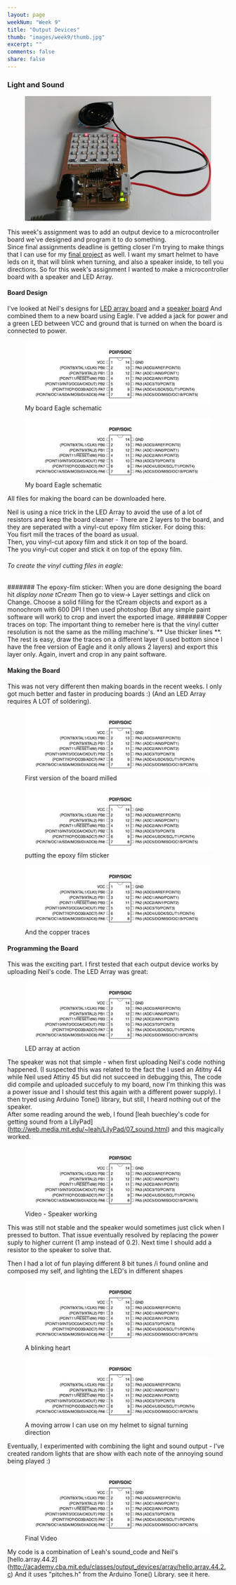 ```yaml
---
layout: page
weekNum: "Week 9"
title: "Output Devices"
thumb: "images/week9/thumb.jpg"
excerpt: ""
comments: false
share: false
---
```

 
### Light and Sound 
<figure>
	<img src="../images/week9/open.jpg" alt="image">
</figure>
 
This week's assignment was to add an output device to a microcontroller board we've designed and program it to do something.  
Since final assignments deadline is getting closer I'm trying to make things that I can use for my [final project](..week1-computer-aided-design/index.html) as well.
I want my smart helmet to have leds on it, that will blink when turning, and also a speaker inside, to tell you directions.  So for this week's assignment I wanted to make a microcontroller board with a speaker and LED Array.

#### Board Design
I've looked at Neil's designs for [LED array board](http://academy.cba.mit.edu/classes/output_devices/array/hello.array.44.2.png) and a [speaker board](http://academy.cba.mit.edu/classes/output_devices/speaker/hello.speaker.45.png)
And combined them to a new board using Eagle.
I've added a jack for power and a green LED between VCC and ground that is turned on when the board is connected to power.
<figure>
	<img src="../images/week8/datasheet.jpg" alt="image">
	<figcaption> My board Eagle schematic</figcaption>
</figure> 
<figure>
	<img src="../images/week8/datasheet.jpg" alt="image">
	<figcaption> My board Eagle schematic</figcaption>
</figure> 
All files for making the board can be downloaded here.

Neil is using a nice trick in the LED Array to avoid the use of a lot of resistors and keep the board cleaner - 
There are 2 layers to the board, and they are seperated with a vinyl-cut epoxy film sticker.
For doing this:  
You fisrt mill the traces of the board as usual.  
Then, you vinyl-cut apoxy film and stick it on top of the board.  
The you vinyl-cut coper and stick it on top of the epoxy film.  
  
###### To create the vinyl cutting files in eagle:  
####### The epoxy-film sticker:
When you are done designing the board hit *display none tCream*
Then go to view-> Layer settings and click on Change. Choose a solid filling for the tCream objects and export as a monochrom with 600 DPI
I then used photoshop (But any simple paint software will work) to crop and invert the exported image.
####### Copper traces on top: 
The important thing to remeber here is that the vinyl cutter resolution is not the same as the milling machine's. ** Use thicker lines **. The rest is easy, draw the traces on a different layer (I used bottom since I have the free version of Eagle and it only allows 2 layers) and export this layer only.  Again, invert and crop in any paint software.

#### Making the Board
This was not very different then making boards in the recent weeks. I only got much better and faster in producing boards :)
(And an LED Array requires A LOT of soldering).  
<figure>
	<img src="../images/week8/datasheet.jpg" alt="image">
	<figcaption> First version of the board milled</figcaption>
</figure> 
<figure>
	<img src="../images/week8/datasheet.jpg" alt="image">
	<figcaption> putting the epoxy film sticker</figcaption>
</figure> 

<figure>
	<img src="../images/week8/datasheet.jpg" alt="image">
	<figcaption> And the copper traces</figcaption>
</figure> 

#### Programming the Board 
This was the exciting part.
I first tested that each output device works by uploading Neil's code.
The LED Array was great:
<figure>
	<img src="../images/week8/datasheet.jpg" alt="image">
	<figcaption> LED array at action</figcaption>
</figure> 

The speaker was not that simple - when first uploading Neil's code nothing happened. 
(I suspected this was related to the fact the I used an Atitny 44 while Neil used Attiny 45 but did not succeed in debugging this, The code did compile and uploaded succefuly to my board, now I'm thinking this was a power issue and I should test this again with a different power supply).
I then tryed using Arduino Tone() library, but still, I heard nothing out of the speaker.  
After some reading around the web, I found [leah buechley's code for getting sound from a LilyPad] (http://web.media.mit.edu/~leah/LilyPad/07_sound.html) and this magically worked.
<figure>
	<img src="../images/week8/datasheet.jpg" alt="image">
	<figcaption> Video - Speaker working</figcaption>
</figure> 
This was still not stable and the speaker would sometimes just click when I pressed to button. That issue eventually resolved by replacing the power suply to higher current (1 amp instead of 0.2). Next time I should add a resistor to the speaker to solve that.  
  
Then I had a lot of fun playing different 8 bit tunes /i found online and composed my self, and lighting the LED's in different shapes
<figure>
	<img src="../images/week8/datasheet.jpg" alt="image">
	<figcaption> A blinking heart</figcaption>
</figure> 

<figure>
	<img src="../images/week8/datasheet.jpg" alt="image">
	<figcaption> A moving arrow I can use on my helmet to signal turning direction</figcaption>
</figure> 


Eventually, I experimented with combining the light and sound output - I've created random lights that are show with each note of the annoying sound being played :)

<figure>
	<img src="../images/week8/datasheet.jpg" alt="image">
	<figcaption> Final Video</figcaption>
</figure> 

My code is a combination of Leah's sound_code and Neil's [hello.array.44.2] (http://academy.cba.mit.edu/classes/output_devices/array/hello.array.44.2.c)
And it uses "pitches.h" from the Arduino Tone() Library.
see it here.

  
